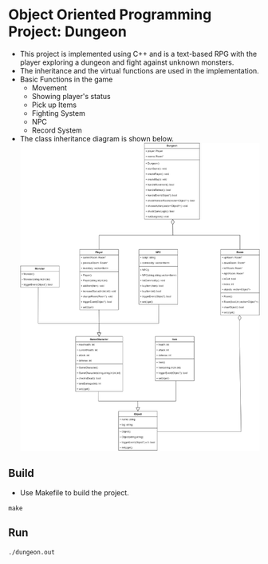 # Object Oriented Programming Project: Dungeon
* This project is implemented using C++ and is a text-based RPG with the player exploring a dungeon and fight against unknown monsters.
* The inheritance and the virtual functions are used in the implementation.
* Basic Functions in the game
    * Movement 
    * Showing player's status 
    * Pick up Items
    * Fighting System
    * NPC
    * Record System
* The class inheritance diagram is shown below.
![image](ref/UML.jpeg)

## Build
* Use Makefile to build the project.
```
make
```

## Run
```
./dungeon.out
```



